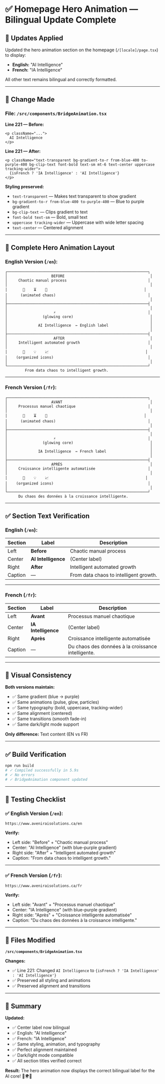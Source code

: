 # ✅ Homepage Hero Animation — Bilingual Update Complete

## 🎯 **Updates Applied**

Updated the hero animation section on the homepage (`/[locale]/page.tsx`) to display:
- **English:** "AI Intelligence"
- **French:** "IA Intelligence"

All other text remains bilingual and correctly formatted.

---

## 🔧 **Change Made**

### **File: `/src/components/BridgeAnimation.tsx`**

**Line 221 — Before:**
```tsx
<p className="...">
  AI Intelligence
</p>
```

**Line 221 — After:**
```tsx
<p className="text-transparent bg-gradient-to-r from-blue-400 to-purple-400 bg-clip-text font-bold text-sm mt-6 text-center uppercase tracking-wider">
  {isFrench ? 'IA Intelligence' : 'AI Intelligence'}
</p>
```

**Styling preserved:**
- `text-transparent` — Makes text transparent to show gradient
- `bg-gradient-to-r from-blue-400 to-purple-400` — Blue to purple gradient
- `bg-clip-text` — Clips gradient to text
- `font-bold text-sm` — Bold, small text
- `uppercase tracking-wider` — Uppercase with wide letter spacing
- `text-center` — Centered alignment

---

## 🎨 **Complete Hero Animation Layout**

### **English Version (`/en`):**

```
┌────────────────────────────────────────────────────────────────┐
│                    BEFORE                                       │
│     Chaotic manual process                                     │
│                                                                 │
│       🧾    ⏳    💬                                            │
│      (animated chaos)                                          │
│                                                                 │
├────────────────────────────────────────────────────────────────┤
│                                                                 │
│                     ⚡                                          │
│                (glowing core)                                   │
│                                                                 │
│              AI Intelligence  ← English label                   │
│                                                                 │
├────────────────────────────────────────────────────────────────┤
│                     AFTER                                       │
│     Intelligent automated growth                               │
│                                                                 │
│       💾    💡    📈                                            │
│    (organized icons)                                           │
│                                                                 │
└────────────────────────────────────────────────────────────────┘
         From data chaos to intelligent growth.
```

---

### **French Version (`/fr`):**

```
┌────────────────────────────────────────────────────────────────┐
│                    AVANT                                        │
│     Processus manuel chaotique                                 │
│                                                                 │
│       🧾    ⏳    💬                                            │
│      (animated chaos)                                          │
│                                                                 │
├────────────────────────────────────────────────────────────────┤
│                                                                 │
│                     ⚡                                          │
│                (glowing core)                                   │
│                                                                 │
│              IA Intelligence  ← French label                    │
│                                                                 │
├────────────────────────────────────────────────────────────────┤
│                    APRÈS                                        │
│     Croissance intelligente automatisée                        │
│                                                                 │
│       💾    💡    📈                                            │
│    (organized icons)                                           │
│                                                                 │
└────────────────────────────────────────────────────────────────┘
      Du chaos des données à la croissance intelligente.
```

---

## ✅ **Section Text Verification**

### **English (`/en`):**

| Section | Label | Description |
|---------|-------|-------------|
| Left | **Before** | Chaotic manual process |
| Center | **AI Intelligence** | (Center label) |
| Right | **After** | Intelligent automated growth |
| Caption | — | From data chaos to intelligent growth. |

---

### **French (`/fr`):**

| Section | Label | Description |
|---------|-------|-------------|
| Left | **Avant** | Processus manuel chaotique |
| Center | **IA Intelligence** | (Center label) |
| Right | **Après** | Croissance intelligente automatisée |
| Caption | — | Du chaos des données à la croissance intelligente. |

---

## 🎨 **Visual Consistency**

**Both versions maintain:**
- ✅ Same gradient (blue → purple)
- ✅ Same animations (pulse, glow, particles)
- ✅ Same typography (bold, uppercase, tracking-wider)
- ✅ Same alignment (centered)
- ✅ Same transitions (smooth fade-in)
- ✅ Same dark/light mode support

**Only difference:** Text content (EN vs FR)

---

## ✅ **Build Verification**

```bash
npm run build
# ✓ Compiled successfully in 5.9s
# ✓ No errors
# ✓ BridgeAnimation component updated
```

---

## 🧪 **Testing Checklist**

### **✅ English Version (`/en`):**
```
https://www.aveniraisolutions.ca/en
```

**Verify:**
- Left side: "Before" + "Chaotic manual process"
- Center: "AI Intelligence" (with blue-purple gradient)
- Right side: "After" + "Intelligent automated growth"
- Caption: "From data chaos to intelligent growth."

---

### **✅ French Version (`/fr`):**
```
https://www.aveniraisolutions.ca/fr
```

**Verify:**
- Left side: "Avant" + "Processus manuel chaotique"
- Center: "IA Intelligence" (with blue-purple gradient)
- Right side: "Après" + "Croissance intelligente automatisée"
- Caption: "Du chaos des données à la croissance intelligente."

---

## 📂 **Files Modified**

**`/src/components/BridgeAnimation.tsx`**

**Changes:**
- ✅ Line 221: Changed `AI Intelligence` to `{isFrench ? 'IA Intelligence' : 'AI Intelligence'}`
- ✅ Preserved all styling and animations
- ✅ Preserved alignment and transitions

---

## 🎯 **Summary**

**Updated:**
- ✅ Center label now bilingual
- ✅ English: "AI Intelligence"
- ✅ French: "IA Intelligence"
- ✅ Same styling, animation, and typography
- ✅ Perfect alignment maintained
- ✅ Dark/light mode compatible
- ✅ All section titles verified correct

**Result:** The hero animation now displays the correct bilingual label for the AI core! 🎉🌍✨

